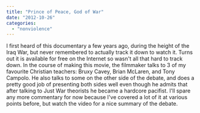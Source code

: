 ```yaml
---
title: "Prince of Peace, God of War"
date: "2012-10-26"
categories: 
  - "nonviolence"
---
```


I first heard of this documentary a few years ago, during the height of the Iraq War, but never remembered to actually track it down to watch it. Turns out it is available for free on the Internet so wasn't all that hard to track down. In the course of making this movie, the filmmaker talks to 3 of my favourite Christian teachers: Bruxy Cavey, Brian McLaren, and Tony Campolo. He also talks to some on the other side of the debate, and does a pretty good job of presenting both sides well even though he admits that after talking to Just War theorists he became a hardcore pacifist. I'll spare any more commentary for now because I've covered a lot of it at various points before, but watch the video for a nice summary of the debate.
